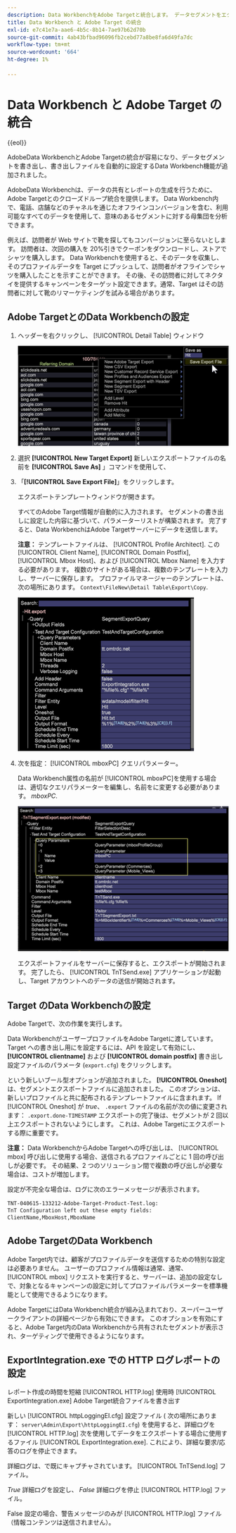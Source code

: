 ```yaml
---
description: Data WorkbenchをAdobe Targetと統合します。 データセグメントをエクスポートし、エクスポートファイルを自動的に設定します。
title: Data Workbench と Adobe Target の統合
exl-id: e7c41e7a-aae6-4b5c-8b14-7ae97b62d70b
source-git-commit: 4ab43bfbad96096fb2cebd77a8be8fa6d49fa7dc
workflow-type: tm+mt
source-wordcount: '664'
ht-degree: 1%

---
```


# Data Workbench と Adobe Target の統合

{{eol}}

AdobeData WorkbenchとAdobe Targetの統合が容易になり、データセグメントを書き出し、書き出しファイルを自動的に設定するData Workbench機能が追加されました。

AdobeData Workbenchは、データの共有とレポートの生成を行うために、Adobe Targetとのクローズドループ統合を提供します。 Data Workbench内で、電話、店舗などのチャネルを通じたオフラインコンバージョンを含む、利用可能なすべてのデータを使用して、意味のあるセグメントに対する母集団を分析できます。

例えば、訪問者が Web サイトで靴を探してもコンバージョンに至らないとします。 訪問者は、次回の購入を 20%引きでクーポンをダウンロードし、ストアでシャツを購入します。 Data Workbenchを使用すると、そのデータを収集し、そのプロファイルデータを Target にプッシュして、訪問者がオフラインでシャツを購入したことを示すことができます。 その後、その訪問者に対してネクタイを提供するキャンペーンをターゲット設定できます。通常、Target はその訪問者に対して靴のリマーケティングを試みる場合があります。

## Adobe TargetとのData Workbenchの設定

1. ヘッダーを右クリックし、 [!UICONTROL Detail Table] ウィンドウ

   ![](assets/insight-to-tnt.png)

1. 選択 **[!UICONTROL New Target Export]** 新しいエクスポートファイルの名前を **[!UICONTROL Save As]** 」コマンドを使用して、

1. 「**[!UICONTROL Save Export File]**」をクリックします。

   エクスポートテンプレートウィンドウが開きます。

   すべてのAdobe Target情報が自動的に入力されます。 セグメントの書き出しに設定した内容に基づいて、パラメーターリストが構築されます。 完了すると、Data WorkbenchはAdobe Targetサーバーにデータを送信します。

   **注意：** テンプレートファイルは、 [!UICONTROL Profile Architect]. この [!UICONTROL Client Name], [!UICONTROL Domain Postfix], [!UICONTROL Mbox Host]、および [!UICONTROL Mbox Name] を入力する必要があります。 複数のサイトがある場合は、複数のテンプレートを入力し、サーバーに保存します。 プロファイルマネージャーのテンプレートは、次の場所にあります。 `Context\FileNew\Detail Table\Export\Copy`.

   ![](assets/insight-to-tnt1.png)

1. 次を指定： [!UICONTROL mboxPC] クエリパラメーター。

   Data Workbench属性の名前が [!UICONTROL mboxPC]を使用する場合は、適切なクエリパラメーターを編集し、名前をに変更する必要があります。 _mboxPC_.

   ![](assets/insight-to-tnt2.png)

   エクスポートファイルをサーバーに保存すると、エクスポートが開始されます。 完了したら、 [!UICONTROL TnTSend.exe] アプリケーションが起動し、Target アカウントへのデータの送信が開始されます。

## Target のData Workbenchの設定

Adobe Targetで、次の作業を実行します。

Data WorkbenchがユーザープロファイルをAdobe Targetに渡しています。 Target への書き出し用にを設定するには、API を設定して有効にし、 **[!UICONTROL clientname]** および **[!UICONTROL domain postfix]** 書き出し設定ファイルのパラメータ (`export.cfg`) をクリックします。

という新しいブール型オプションが追加されました。 **[!UICONTROL Oneshot]** は、セグメントエクスポートファイルに追加されました。 このオプションは、新しいプロファイルと共に配布されるテンプレートファイルに含まれます。 If [!UICONTROL Oneshot] が _true_、 `.export` ファイルの名前が次の値に変更されます： `.export.done-TIMESTAMP` エクスポートの完了後は、セグメントが 2 回以上エクスポートされないようにします。 これは、Adobe Targetにエクスポートする際に重要です。

**注意：** Data WorkbenchからAdobe Targetへの呼び出しは、 [!UICONTROL mbox] 呼び出しに使用する場合、送信されるプロファイルごとに 1 回の呼び出しが必要です。 その結果、2 つのソリューション間で複数の呼び出しが必要な場合は、コストが増加します。

設定が不完全な場合は、ログに次のエラーメッセージが表示されます。

```
TNT-040615-133212-Adobe-Target-Product-Test.log:
TnT Configuration left out these empty fields:
ClientName,MboxHost,MboxName
```

## Adobe TargetのData Workbench

Adobe Target内では、顧客がプロファイルデータを送信するための特別な設定は必要ありません。 ユーザーのプロファイル情報は通常、通常、 [!UICONTROL mbox] リクエストを実行すると、サーバーは、追加の設定なしで、対象となるキャンペーンの設定に対してプロファイルパラメーターを標準機能として使用できるようになります。

Adobe TargetにはData Workbench統合が組み込まれており、スーパーユーザークライアントの詳細ページから有効にできます。 このオプションを有効にすると、Adobe Target内のData Workbenchから共有されたセグメントが表示され、ターゲティングで使用できるようになります。

## ExportIntegration.exe での HTTP ログレポートの設定

レポート作成の時間を短縮 [!UICONTROL HTTP.log] 使用時 [!UICONTROL ExportIntegration.exe] Adobe Target統合ファイルを書き出す

新しい [!UICONTROL httpLoggingEI.cfg] 設定ファイル ( 次の場所にあります： `server\Admin\Export\httpLoggingEI.cfg`) を使用すると、詳細ログを [!UICONTROL HTTP.log] 次を使用してデータをエクスポートする場合に使用するファイル [!UICONTROL ExportIntegration.exe]. これにより、詳細な要求/応答のログを停止できます。

詳細ログは、で既にキャプチャされています。 [!UICONTROL TnTSend.log] ファイル。

_True_ 詳細ログを設定し、 _False_ 詳細ログを停止 [!UICONTROL HTTP.log] ファイル。

False 設定の場合、警告メッセージのみが [!UICONTROL HTTP.log] ファイル（情報コンテンツは送信されません）。
